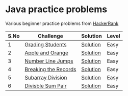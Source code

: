 # Java practice problems

Various beginner practice problems from [HackerRank](https://www.hackerrank.com/domains/algorithms?filters[subdomains][]=implementation)

| S.No | Challenge                                                                                                          | Solution                                  | Level  |
|------|--------------------------------------------------------------------------------------------------------------------|-------------------------------------------|--------|
| 1    | [Grading Students](https://www.hackerrank.com/challenges/grading/problem)                                          | [Solution](GradingStudents.java)          | Easy   |
| 2    | [Apple and Orange](https://www.hackerrank.com/challenges/apple-and-orange/problem)                                 | [Solution](AppleAndOrange.java)           | Easy   |
| 3    | [Number Line Jumps](https://www.hackerrank.com/challenges/kangaroo/problem)                                        | [Solution](NumberLineJumps.java)          | Easy   |
| 4    | [Breaking the Records](https://www.hackerrank.com/challenges/breaking-best-and-worst-records/problem)              | [Solution](BreakingTheRecords.java)       | Easy   |
| 5    | [Subarray Division](https://www.hackerrank.com/challenges/the-birthday-bar/problem)                                | [Solution](SubarrayDivision.java)         | Easy   |
| 6    | [Divisble Sum Pair](https://www.hackerrank.com/challenges/divisible-sum-pairs/problem)                             | [Solution](DivisibleSumPair.java)         | Easy   |